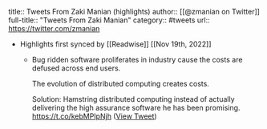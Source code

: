 title:: Tweets From Zaki Manian (highlights)
author:: [[@zmanian on Twitter]]
full-title:: "Tweets From Zaki Manian"
category:: #tweets
url:: https://twitter.com/zmanian

- Highlights first synced by [[Readwise]] [[Nov 19th, 2022]]
	- Bug ridden software proliferates in industry cause the costs are defused across end users.
	  
	  The evolution of distributed computing creates costs.
	  
	  Solution: Hamstring distributed computing instead of actually delivering the high assurance software he has been promising. https://t.co/kebMPIpNjh ([View Tweet](https://twitter.com/zmanian/status/1401357840523038721))